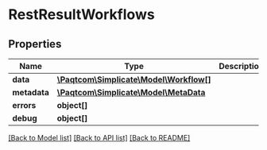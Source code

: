 # RestResultWorkflows

## Properties

 Name         | Type                                                | Description | Notes      
--------------|-----------------------------------------------------|-------------|------------
 **data**     | [**\Paqtcom\Simplicate\Model\Workflow[]**](Workflow.md) |             | [optional] 
 **metadata** | [**\Paqtcom\Simplicate\Model\MetaData**](MetaData.md)   |             | [optional] 
 **errors**   | **object[]**                                        |             | [optional] 
 **debug**    | **object[]**                                        |             | [optional] 

[[Back to Model list]](../README.md#documentation-for-models) [[Back to API list]](../README.md#documentation-for-api-endpoints) [[Back to README]](../README.md)


